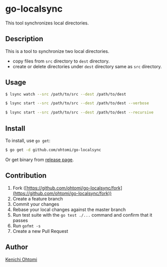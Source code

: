 # go-localsync

This tool synchronizes local directories.

## Description

This is a tool to synchronize two local directories.

- copy files from `src` directory to `dest` directory.
- create or delete directories under `dest` directory same as `src` directory.

## Usage

```bash
$ lsync watch --src /path/to/src --dest /path/to/dest

$ lsync start --src /path/to/src --dest /path/to/dest --verbose

$ lsync start --src /path/to/src --dest /path/to/dest --recursive

```

## Install

To install, use `go get`:

```bash
$ go get -d github.com/ohtomi/go-localsync
```

Or get binary from [release page](../../releases/latest).

## Contribution

1. Fork ([https://github.com/ohtomi/go-localsync/fork](https://github.com/ohtomi/go-localsync/fork))
1. Create a feature branch
1. Commit your changes
1. Rebase your local changes against the master branch
1. Run test suite with the `go test ./...` command and confirm that it passes
1. Run `gofmt -s`
1. Create a new Pull Request

## Author

[Kenichi Ohtomi](https://github.com/ohtomi)
